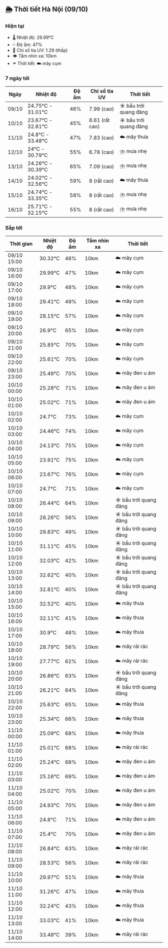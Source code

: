 ## 🌦️ Thời tiết Hà Nội (09/10)

### Hiện tại

- 🌡️ Nhiệt độ: 29.99℃
- 💦 Độ ẩm: 47%
- 🌟 Chỉ số tia UV: 1.29 (thấp)
- 👁️ Tầm nhìn xa: 10km
- ☂️ Thời tiết: ☁️ mây cụm

### 7 ngày tới

| Ngày | Nhiệt độ | Độ ẩm | Chỉ số tia UV | Thời tiết |
| --- | --- | --- | --- | --- |
| 09/10 | 24.75℃ - 31.01℃ | 46% | 7.99 (cao) | ☀️ bầu trời quang đãng |
| 10/10 | 23.67℃ - 32.81℃ | 45% | 8.61 (rất cao) | ☀️ bầu trời quang đãng |
| 11/10 | 24.8℃ - 33.48℃ | 47% | 7.83 (cao) | ☁️ mây thưa |
| 12/10 | 24℃ - 30.79℃ | 55% | 6.78 (cao) | ⛈️ mưa nhẹ |
| 13/10 | 24.26℃ - 30.39℃ | 65% | 7.09 (cao) | ⛈️ mưa nhẹ |
| 14/10 | 24.02℃ - 32.56℃ | 59% | 8 (rất cao) | ☁️ mây thưa |
| 15/10 | 24.74℃ - 33.35℃ | 58% | 8 (rất cao) | ⛈️ mưa nhẹ |
| 16/10 | 25.71℃ - 32.15℃ | 55% | 8 (rất cao) | ⛈️ mưa nhẹ |

### Sắp tới

| Thời gian | Nhiệt độ | Độ ẩm | Tầm nhìn xa | Thời tiết |
| --- | --- | --- | --- | --- |
| 09/10 15:00 | 30.32℃ | 46% | 10km | ☁️ mây cụm |
| 09/10 16:00 | 29.99℃ | 47% | 10km | ☁️ mây cụm |
| 09/10 17:00 | 29.9℃ | 48% | 10km | ☁️ mây cụm |
| 09/10 18:00 | 29.41℃ | 49% | 10km | ☁️ mây cụm |
| 09/10 19:00 | 28.15℃ | 57% | 10km | ☁️ mây cụm |
| 09/10 20:00 | 26.9℃ | 65% | 10km | ☁️ mây cụm |
| 09/10 21:00 | 25.85℃ | 70% | 10km | ☁️ mây cụm |
| 09/10 22:00 | 25.61℃ | 70% | 10km | ☁️ mây cụm |
| 09/10 23:00 | 25.49℃ | 70% | 10km | ☁️ mây đen u ám |
| 10/10 00:00 | 25.28℃ | 71% | 10km | ☁️ mây đen u ám |
| 10/10 01:00 | 25.02℃ | 71% | 10km | ☁️ mây đen u ám |
| 10/10 02:00 | 24.7℃ | 73% | 10km | ☁️ mây cụm |
| 10/10 03:00 | 24.46℃ | 74% | 10km | ☁️ mây cụm |
| 10/10 04:00 | 24.13℃ | 75% | 10km | ☁️ mây cụm |
| 10/10 05:00 | 23.91℃ | 75% | 10km | ☁️ mây cụm |
| 10/10 06:00 | 23.67℃ | 76% | 10km | ☁️ mây cụm |
| 10/10 07:00 | 24.7℃ | 71% | 10km | ☁️ mây cụm |
| 10/10 08:00 | 26.44℃ | 64% | 10km | ☀️ bầu trời quang đãng |
| 10/10 09:00 | 28.26℃ | 56% | 10km | ☀️ bầu trời quang đãng |
| 10/10 10:00 | 29.83℃ | 49% | 10km | ☀️ bầu trời quang đãng |
| 10/10 11:00 | 31.11℃ | 45% | 10km | ☀️ bầu trời quang đãng |
| 10/10 12:00 | 32.03℃ | 42% | 10km | ☀️ bầu trời quang đãng |
| 10/10 13:00 | 32.62℃ | 40% | 10km | ☀️ bầu trời quang đãng |
| 10/10 14:00 | 32.81℃ | 40% | 10km | ☀️ bầu trời quang đãng |
| 10/10 15:00 | 32.52℃ | 40% | 10km | ☁️ mây thưa |
| 10/10 16:00 | 32.11℃ | 41% | 10km | ☁️ mây thưa |
| 10/10 17:00 | 30.9℃ | 48% | 10km | ☁️ mây thưa |
| 10/10 18:00 | 28.79℃ | 56% | 10km | ☁️ mây rải rác |
| 10/10 19:00 | 27.77℃ | 62% | 10km | ☁️ mây rải rác |
| 10/10 20:00 | 26.86℃ | 63% | 10km | ☀️ bầu trời quang đãng |
| 10/10 21:00 | 26.21℃ | 64% | 10km | ☀️ bầu trời quang đãng |
| 10/10 22:00 | 25.63℃ | 65% | 10km | ☁️ mây thưa |
| 10/10 23:00 | 25.34℃ | 66% | 10km | ☁️ mây thưa |
| 11/10 00:00 | 25.09℃ | 68% | 10km | ☁️ mây thưa |
| 11/10 01:00 | 25.01℃ | 68% | 10km | ☁️ mây rải rác |
| 11/10 02:00 | 25.24℃ | 68% | 10km | ☁️ mây đen u ám |
| 11/10 03:00 | 25.16℃ | 69% | 10km | ☁️ mây đen u ám |
| 11/10 04:00 | 25.02℃ | 70% | 10km | ☁️ mây đen u ám |
| 11/10 05:00 | 24.93℃ | 70% | 10km | ☁️ mây đen u ám |
| 11/10 06:00 | 24.8℃ | 71% | 10km | ☁️ mây đen u ám |
| 11/10 07:00 | 25.4℃ | 70% | 10km | ☁️ mây đen u ám |
| 11/10 08:00 | 26.84℃ | 63% | 10km | ☁️ mây rải rác |
| 11/10 09:00 | 28.53℃ | 56% | 10km | ☁️ mây rải rác |
| 11/10 10:00 | 29.97℃ | 51% | 10km | ☁️ mây thưa |
| 11/10 11:00 | 31.26℃ | 47% | 10km | ☁️ mây thưa |
| 11/10 12:00 | 32.24℃ | 43% | 10km | ☁️ mây thưa |
| 11/10 13:00 | 33.03℃ | 41% | 10km | ☁️ mây thưa |
| 11/10 14:00 | 33.48℃ | 39% | 10km | ☁️ mây rải rác |
